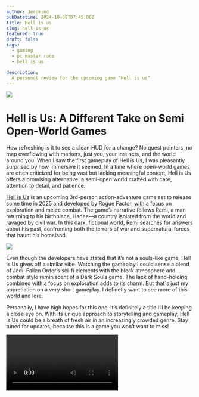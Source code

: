 ```yaml
---
author: Jeromino
pubDatetime: 2024-10-09T07:45:00Z
title: Hell is us
slug: hell-is-us
featured: true
draft: false
tags:
  - gaming
  - pc master race
  - hell is us

description:
  A personal review for the upcoming game "Hell is us"
---
```



<img src="https://res.cloudinary.com/dstfpu5vw/image/upload/v1728990921/HiU_Screenshot_4_mrwycu.jpg" />

##

# Hell is Us: A Different Take on Semi Open-World Games
How refreshing is it to see a clean HUD for a change? No quest pointers, no map overflowing with markers, just you, your instincts, and the world around you. When I saw the first gameplay of Hell is Us, I was pleasantly surprised by how immersive it seemed. In a time where open-world games are often criticized for being vast but lacking meaningful content, Hell is Us offers a promising alternative: a semi-open world crafted with care, attention to detail, and patience.

[Hell is Us](https://store.steampowered.com/app/1620730/Hell_is_Us/) is an upcoming 3rd-person action-adventure game set to release some time in 2025 and developed by Rogue Factor, with a focus on exploration and melee combat. The game’s narrative follows Remi, a man returning to his birthplace, Hadea—a country isolated from the world and ravaged by civil war. In this dark, fictional world, Remi searches for answers about his past, confronting both the terrors of war and supernatural forces that haunt his homeland.

<img src="https://res.cloudinary.com/dstfpu5vw/image/upload/v1728990911/hell-is-us-3-1024x576_jay6c4.jpg" />


Even though the developers have stated that it’s not a souls-like game, Hell is Us gives off a similar vibe. Watching the gameplay i could sense a blend of Jedi: Fallen Order’s sci-fi elements with the bleak atmosphere and combat style reminiscent of a Dark Souls game. The lack of hand-holding combined with a focus on exploration adds to its charm. But that`s just my appretiation on a very short gameplay. I definetly want to see more of this world and lore.

Personally, I have high hopes for this one. It’s definitely a title I’ll be keeping a close eye on. With its unique approach to storytelling and gameplay, Hell is Us could be a breath of fresh air in an increasingly crowded genre. Stay tuned for updates, because this is a game you won’t want to miss!

<video src="https://res.cloudinary.com/dstfpu5vw/video/upload/v1728991109/hell-is-us_1_t6qhnm.mp4" controls><video>
